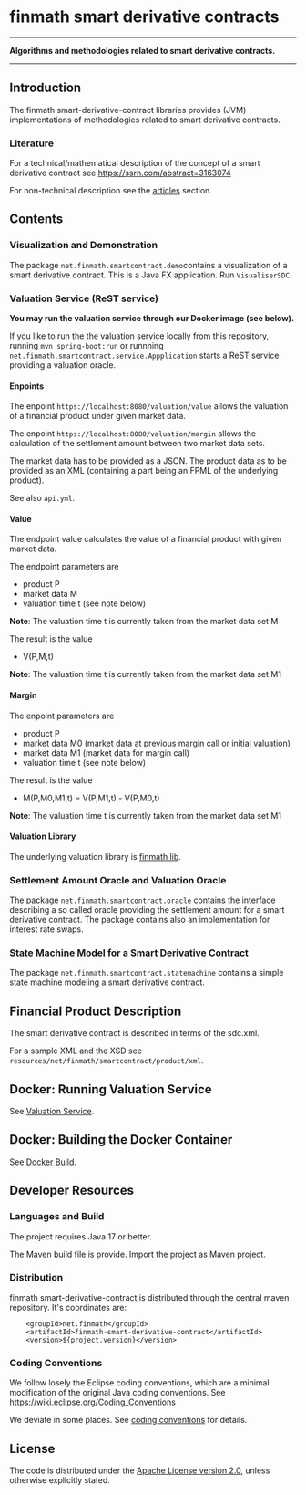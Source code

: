 # finmath smart derivative contracts

****************************************

**Algorithms and methodologies related to smart derivative contracts.**

****************************************

## Introduction

The finmath smart-derivative-contract libraries provides (JVM) implementations of methodologies related to smart
derivative contracts.

### Literature

For a technical/mathematical description of the concept of a smart derivative contract
see https://ssrn.com/abstract=3163074

For non-technical description see the [articles](articles) section.

## Contents

### Visualization and Demonstration

The package `net.finmath.smartcontract.demo`contains a visualization of a smart derivative contract.
This is a Java FX application. Run `VisualiserSDC`.

### Valuation Service (ReST service)

**You may run the valuation service through our Docker image (see below).**

If you like to run the the valuation service locally from this repository, running `mvn spring-boot:run` or runnning `net.finmath.smartcontract.service.Appplication` starts a
ReST service providing a valuation oracle. 

#### Enpoints

The enpoint `https://localhost:8080/valuation/value` allows the valuation of a financial product under given market data.

The enpoint `https://localhost:8080/valuation/margin` allows the calculation of the settlement amount between two market data sets.

The market data has to be provided as a JSON.
The product data as to be provided as an XML (containing a part being an FPML of the underlying product).

See also `api.yml`.

#### Value

The endpoint value calculates the value of a financial product
with given market data.

The endpoint parameters are
- product P
- market data M
- valuation time t (see note below)

**Note**: The valuation time t is currently taken from the market data set M

The result is the value
- V(P,M,t)

**Note**: The valuation time t is currently taken from the market data set M1

#### Margin

The enpoint parameters are
- product P
- market data M0 (market data at previous margin call or initial valuation)
- market data M1 (market data for margin call)
- valuation time t (see note below)

The result is the value
- M(P,M0,M1,t) = V(P,M1,t) - V(P,M0,t)

**Note**: The valuation time t is currently taken from the market data set M1

#### Valuation Library

The underlying valuation library is [finmath lib](https://finmath.net/finmath-lib).

### Settlement Amount Oracle and Valuation Oracle

The package `net.finmath.smartcontract.oracle` contains the interface describing a so called oracle providing the
settlement amount for a smart derivative contract. The package contains also an implementation for interest rate swaps.

### State Machine Model for a Smart Derivative Contract

The package `net.finmath.smartcontract.statemachine` contains a simple state machine modeling a smart derivative
contract.

## Financial Product Description

The smart derivative contract is described in terms of the sdc.xml.

For a sample XML and the XSD see `resources/net/finmath/smartcontract/product/xml`.

## Docker: Running Valuation Service

See [Valuation Service](valuationservice.md).

## Docker: Building the Docker Container

See [Docker Build](dockerbuild.md).

## Developer Resources

### Languages and Build

The project requires Java 17 or better.

The Maven build file is provide. Import the project as Maven project.

### Distribution

finmath smart-derivative-contract is distributed through the central maven repository. It's coordinates are:

```
	<groupId>net.finmath</groupId>
	<artifactId>finmath-smart-derivative-contract</artifactId>
	<version>${project.version}</version>
```

### Coding Conventions

We follow losely the Eclipse coding conventions, which are a minimal modification of the original Java coding
conventions. See https://wiki.eclipse.org/Coding_Conventions

We deviate in some places. See [coding conventions](coding/codingconventions.md) for details.

## License

The code is distributed under the [Apache License version 2.0][], unless otherwise explicitly stated.

[Apache License version 2.0]: http://www.apache.org/licenses/LICENSE-2.0.html


